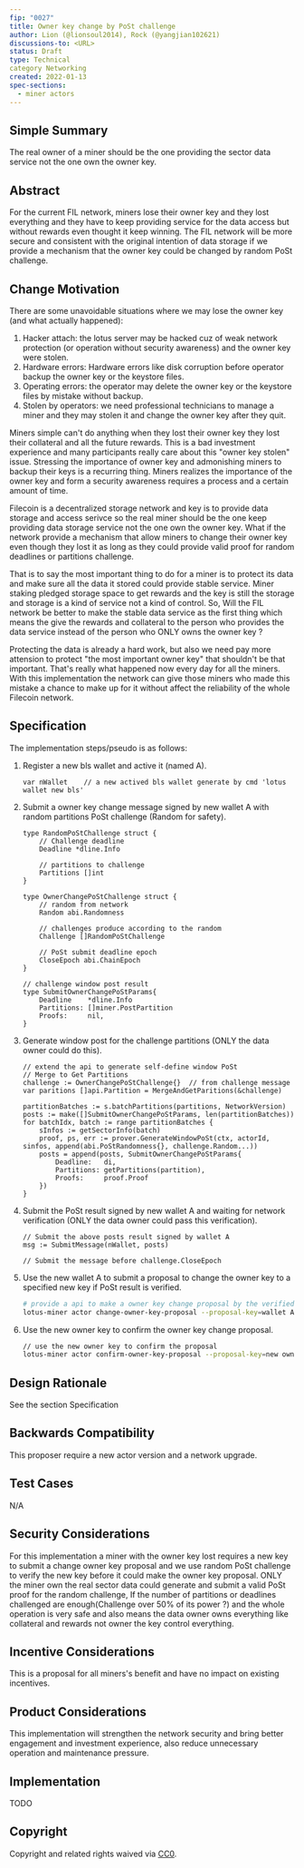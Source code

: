 ```yaml
---
fip: "0027"
title: Owner key change by PoSt challenge
author: Lion (@lionsoul2014), Rock (@yangjian102621)
discussions-to: <URL>
status: Draft
type: Technical
category Networking
created: 2022-01-13
spec-sections: 
  - miner actors
---
```


<!--You can leave these HTML comments in your merged FIP and delete the visible duplicate text guides, they will not appear and may be helpful to refer to if you edit it again. This is the suggested template for new FIPs. Note that a FIP number will be assigned by an editor. When opening a pull request to submit your FIP, please use an abbreviated title in the filename, `fip-draft_title_abbrev.md`. The title should be 44 characters or less.-->

## Simple Summary
<!--"If you can't explain it simply, you don't understand it well enough." Provide a simplified and layman-accessible explanation of the FIP.-->
The real owner of a miner should be the one providing the sector data service not the one own the owner key.

## Abstract
<!--A short (~200 word) description of the technical issue being addressed.-->
For the current FIL network, miners lose their owner key and they lost everything and they have to keep providing service for the data access but without rewards even thought it keep winning. The FIL network will be more secure and consistent with the original intention of data storage if we provide a mechanism that the owner key could be changed by random PoSt challenge.

## Change Motivation
<!--The motivation is critical for FIPs that want to change the Filecoin protocol. It should clearly explain why the existing protocol specification is inadequate to address the problem that the FIP solves. FIP submissions without sufficient motivation may be rejected outright.-->
There are some unavoidable situations where we may lose the owner key (and what actually happened):
1. Hacker attach: the lotus server may be hacked cuz of weak network protection (or operation without security awareness) and the owner key were stolen.
2. Hardware errors: Hardware errors like disk corruption before operator backup the owner key or the keystore files.
3. Operating errors: the operator may delete the owner key or the keystore files by mistake without backup.
4. Stolen by operators: we need professional technicians to manage a miner and they may stolen it and change the owner key after they quit.

Miners simple can't do anything when they lost their owner key they lost their collateral and all the future rewards. This is a bad investment experience and many participants really care about this "owner key stolen" issue.
Stressing the importance of owner key and admonishing miners to backup their keys is a recurring thing. Miners realizes the importance of the owner key and form a security awareness requires a process and a certain amount of time. 

Filecoin is a decentralized storage network and key is to provide data storage and access serivce so the real miner should be the one keep providing data storage service not the one own the owner key. What if the network provide a mechanism that allow miners to change their owner key even though they lost it as long as they could provide valid proof for random deadlines or partitions challenge.

That is to say the most important thing to do for a miner is to protect its data and make sure all the data it stored could provide stable service. Miner staking pledged storage space to get rewards and the key is still the storage and storage is a kind of service not a kind of control. So, Will the FIL network be better to make the stable data service as the first thing which means the give the rewards and collateral to the person who provides the data service instead of the person who ONLY owns the owner key ?

Protecting the data is already a hard work, but also we need pay more attension to protect "the most important owner key" that shouldn't be that important. That's really what happened now every day for all the miners. With this implementation the network can give those miners who made this mistake a chance to make up for it without affect the reliability of the whole Filecoin network.


## Specification
<!--The technical specification should describe the syntax and semantics of any new feature. The specification should be detailed enough to allow competing, interoperable implementations for any of the current Filecoin implementations. -->
The implementation steps/pseudo is as follows:
1. Register a new bls wallet and active it (named A).
    ```
    var nWallet    // a new actived bls wallet generate by cmd 'lotus wallet new bls'
    ```
2. Submit a owner key change message signed by new wallet A with random partitions PoSt challenge (Random for safety).
    ```golang
    type RandomPoStChallenge struct {
        // Challenge deadline
        Deadline *dline.Info

        // partitions to challenge
        Partitions []int
    }

    type OwnerChangePoStChallenge struct {
        // random from network
        Random abi.Randomness

        // challenges produce according to the random
        Challenge []RandomPoStChallenge

        // PoSt submit deadline epoch
        CloseEpoch abi.ChainEpoch
    }

    // challenge window post result
	type SubmitOwnerChangePoStParams{
		Deadline    *dline.Info
		Partitions: []miner.PostPartition
		Proofs:     nil,
	}
    ```
3. Generate window post for the challenge partitions (ONLY the data owner could do this).
    ```golang
    // extend the api to generate self-define window PoSt
    // Merge to Get Partitions
    challenge := OwnerChangePoStChallenge{}  // from challenge message
    var paritions []api.Partition = MergeAndGetParitions(&challenge) 

    partitionBatches := s.batchPartitions(partitions, NetworkVersion)
    posts := make([]SubmitOwnerChangePoStParams, len(partitionBatches))
    for batchIdx, batch := range partitionBatches {
        sInfos := getSectorInfo(batch)
        proof, ps, err := prover.GenerateWindowPoSt(ctx, actorId, sinfos, append(abi.PoStRandomness{}, challenge.Random...))
        posts = append(posts, SubmitOwnerChangePoStParams{
            Deadline:   di,
            Partitions: getPartitions(partition),
            Proofs:     proof.Proof
        })
    }
    ```
4. Submit the PoSt result signed by new wallet A and waiting for network verification (ONLY the data owner could pass this verification).
    ```golang
    // Submit the above posts result signed by wallet A
    msg := SubmitMessage(nWallet, posts)

    // Submit the message before challenge.CloseEpoch
    ```
5. Use the new wallet A to submit a proposal to change the owner key to a specified new key if PoSt result is verified.
    ```bash
    # provide a api to make a owner key change proposal by the verified wallet A
    lotus-miner actor change-owner-key-proposal --proposal-key=wallet A --owner-key=new owner key
    ```
6. Use the new owner key to confirm the owner key change proposal.
    ```bash
    // use the new owner key to confirm the proposal
    lotus-miner actor confirm-owner-key-proposal --proposal-key=new owner key --owner-key=new owner key
    ```


## Design Rationale
<!--The rationale fleshes out the specification by describing what motivated the design and why particular design decisions were made. It should describe alternate designs that were considered and related work, e.g. how the feature is supported in other languages. The rationale may also provide evidence of consensus within the community, and should discuss important objections or concerns raised during discussion.-->
See the section Specification

## Backwards Compatibility
<!--All FIPs that introduce backwards incompatibilities must include a section describing these incompatibilities and their severity. The FIP must explain how the author proposes to deal with these incompatibilities. FIP submissions without a sufficient backwards compatibility treatise may be rejected outright.-->
This proposer require a new actor version and a network upgrade.

## Test Cases
<!--Test cases for an implementation are mandatory for FIPs that are affecting consensus changes. Other FIPs can choose to include links to test cases if applicable.-->
N/A

## Security Considerations
<!--All FIPs must contain a section that discusses the security implications/considerations relevant to the proposed change. Include information that might be important for security discussions, surfaces risks and can be used throughout the life cycle of the proposal. E.g. include security-relevant design decisions, concerns, important discussions, implementation-specific guidance and pitfalls, an outline of threats and risks and how they are being addressed. FIP submissions missing the "Security Considerations" section will be rejected. A FIP cannot proceed to status "Final" without a Security Considerations discussion deemed sufficient by the reviewers.-->
For this implementation a miner with the owner key lost requires a new key to submit a change owner key proposal and we use random PoSt challenge to verify the new key before it could make the owner key proposal. ONLY the miner own the real sector data could generate and submit a valid PoSt proof for the random challenge, If the number of partitions or deadlines challenged are enough(Challenge over 50% of its power ?) and the whole operation is very safe and also means the data owner owns everything like collateral and rewards not owner the key control everything.

## Incentive Considerations
<!--All FIPs must contain a section that discusses the incentive implications/considerations relative to the proposed change. Include information that might be important for incentive discussion. A discussion on how the proposed change will incentivize reliable and useful storage is required. FIP submissions missing the "Incentive Considerations" section will be rejected. An FIP cannot proceed to status "Final" without a Incentive Considerations discussion deemed sufficient by the reviewers.-->
This is a proposal for all miners's benefit and have no impact on existing incentives.

## Product Considerations
<!--All FIPs must contain a section that discusses the product implications/considerations relative to the proposed change. Include information that might be important for product discussion. A discussion on how the proposed change will enable better storage-related goods and services to be developed on Filecoin. FIP submissions missing the "Product Considerations" section will be rejected. An FIP cannot proceed to status "Final" without a Product Considerations discussion deemed sufficient by the reviewers.-->
This implementation will strengthen the network security and bring better engagement and investment experience, also reduce unnecessary operation and maintenance pressure.

## Implementation
<!--The implementations must be completed before any core FIP is given status "Final", but it need not be completed before the FIP is accepted. While there is merit to the approach of reaching consensus on the specification and rationale before writing code, the principle of "rough consensus and running code" is still useful when it comes to resolving many discussions of API details.-->
TODO

## Copyright
Copyright and related rights waived via [CC0](https://creativecommons.org/publicdomain/zero/1.0/).
